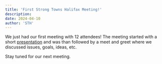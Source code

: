 ```yaml
---
title: 'First Strong Towns Halifax Meeting!'
description: 
date: 2024-04-10
author: 'STH'
---
```


We just had our first meeting with 12 attendees! The meeting started with a short [presentation](https://drive.google.com/file/d/1dZzWBS5yxjrSQ1rVPsCCuYL6jCbQdqie/view) and was than followed by a meet and greet where we discussed issues, goals, ideas, etc. 

Stay tuned for our next meeting.